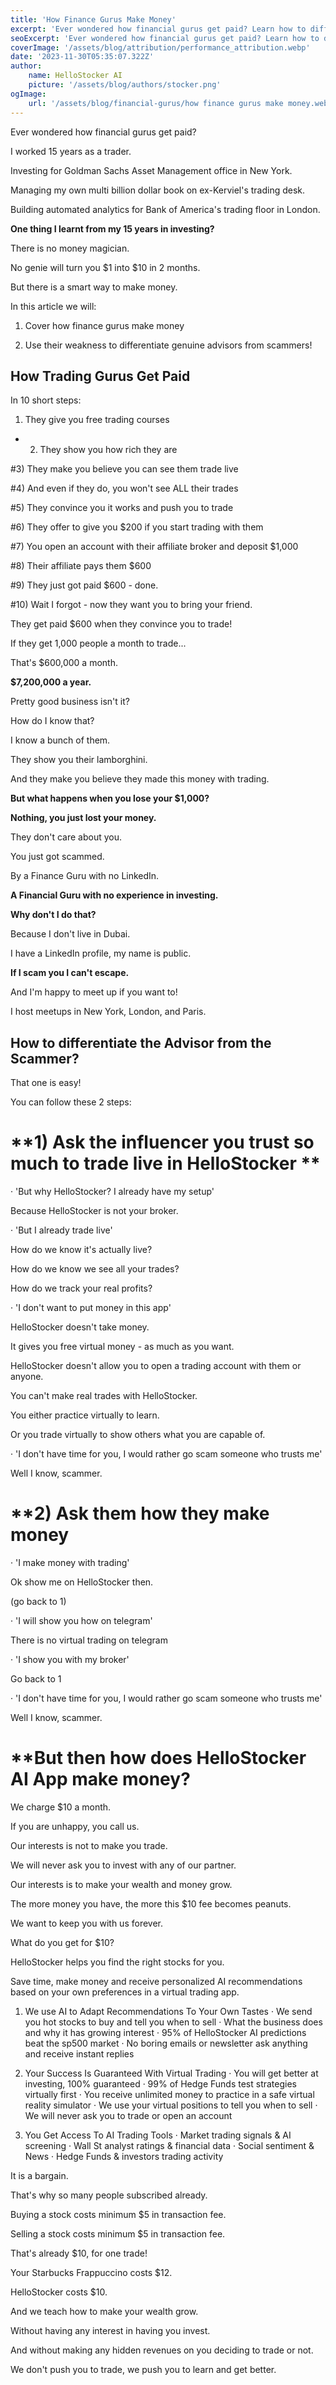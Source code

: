```yaml
---
title: 'How Finance Gurus Make Money'
excerpt: 'Ever wondered how financial gurus get paid? Learn how to differentiate the Advisor from the Scammer!'
seoExcerpt: 'Ever wondered how financial gurus get paid? Learn how to differentiate the Advisor from the Scammer!'
coverImage: '/assets/blog/attribution/performance_attribution.webp'
date: '2023-11-30T05:35:07.322Z'
author:
    name: HelloStocker AI
    picture: '/assets/blog/authors/stocker.png'
ogImage:
    url: '/assets/blog/financial-gurus/how finance gurus make money.webp.webp'
---
```



Ever wondered how financial gurus get paid?

I worked 15 years as a trader.

Investing for Goldman Sachs Asset Management office in New York.

Managing my own multi billion dollar book on ex-Kerviel's trading desk.

Building automated analytics for Bank of America's trading floor in London.

**One thing I learnt from my 15 years in investing?**

There is no money magician.

No genie will turn you $1 into $10 in 2 months.

But there is a smart way to make money.
 
In this article we will:

1) Cover how finance gurus make money

2) Use their weakness to differentiate genuine advisors from scammers!


## **How Trading Gurus Get Paid**

In 10 short steps:

1) They give you free trading courses

- 2) They show you how rich they are

#3) They make you believe you can see them trade live

#4) And even if they do, you won't see ALL their trades 

#5) They convince you it works and push you to trade

#6) They offer to give you $200 if you start trading with them

#7) You open an account with their affiliate broker and deposit $1,000

#8) Their affiliate pays them $600

#9) They just got paid $600 - done.

#10) Wait I forgot - now they want you to bring your friend.


They get paid $600 when they convince you to trade!

If they get 1,000 people a month to trade...

That's $600,000 a month.

**$7,200,000 a year.**

Pretty good business isn't it?

How do I know that? 

I know a bunch of them.

They show you their lamborghini.

And they make you believe they made this money with trading.

**But what happens when you lose your $1,000?** 

**Nothing, you just lost your money.**

They don't care about you.

You just got scammed.

By a Finance Guru with no LinkedIn.

**A Financial Guru with no experience in investing.**

**Why don't I do that?**

Because I don't live in Dubai.

I have a LinkedIn profile, my name is public.

**If I scam you I can't escape.**

And I'm happy to meet up if you want to!

I host meetups in New York, London, and Paris.


## **How to differentiate the Advisor from the Scammer?**

That one is easy!

You can follow these 2 steps:

# **1) Ask the influencer you trust so much to trade live in HelloStocker **

· 'But why HelloStocker? I already have my setup'

Because HelloStocker is not your broker.


· 'But I already trade live'

How do we know it's actually live?

How do we know we see all your trades?

How do we track your real profits?


· 'I don't want to put money in this app'

HelloStocker doesn't take money.

It gives you free virtual money - as much as you want.

HelloStocker doesn't allow you to open a trading account with them or anyone.

You can't make real trades with HelloStocker.

You either practice virtually to learn.

Or you trade virtually to show others what you are capable of.

· 'I don't have time for you, I would rather go scam someone who trusts me'

Well I know, scammer.


# **2) Ask them how they make money

· 'I make money with trading'

Ok show me on HelloStocker then.

(go back to 1)

· 'I will show you how on telegram'

There is no virtual trading on telegram

· 'I show you with my broker'

Go back to 1

· 'I don't have time for you, I would rather go scam someone who trusts me'

Well I know, scammer.


# **But then how does HelloStocker AI App make money?

We charge $10 a month.

If you are unhappy, you call us.

Our interests is not to make you trade.

We will never ask you to invest with any of our partner.

Our interests is to make your wealth and money grow.

The more money you have, the more this $10 fee becomes peanuts.

We want to keep you with us forever.

What do you get for $10?

HelloStocker helps you find the right stocks for you. 

Save time, make money and receive personalized AI recommendations based on your own preferences in a virtual trading app.

1) We use AI to Adapt Recommendations To Your Own Tastes
· We send you hot stocks to buy and tell you when to sell
· What the business does and why it has growing interest
· 95% of HelloStocker AI predictions beat the sp500 market
· No boring emails or newsletter ask anything and receive instant replies

2) Your Success Is Guaranteed With Virtual Trading
· You will get better at investing, 100% guaranteed
· 99% of Hedge Funds test strategies virtually first
· You receive unlimited money to practice in a safe virtual reality simulator
· We use your virtual positions to tell you when to sell
· We will never ask you to trade or open an account

3) You Get Access To AI Trading Tools
· Market trading signals & AI screening
· Wall St analyst ratings & financial data
· Social sentiment & News
· Hedge Funds & investors trading activity

It is a bargain.

That's why so many people subscribed already.

Buying a stock costs minimum $5 in transaction fee.

Selling a stock costs minimum $5 in transaction fee. 

That's already $10, for one trade!

Your Starbucks Frappuccino costs $12.

HelloStocker costs $10.

And we teach how to make your wealth grow.

Without having any interest in having you invest.

And without making any hidden revenues on you deciding to trade or not.

We don't push you to trade, we push you to learn and get better.

